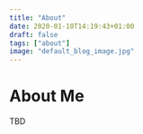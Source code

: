```yaml
---
title: "About"
date: 2020-01-10T14:19:43+01:00
draft: false
tags: ["about"]
image: "default_blog_image.jpg"
---
```


# About Me
TBD

